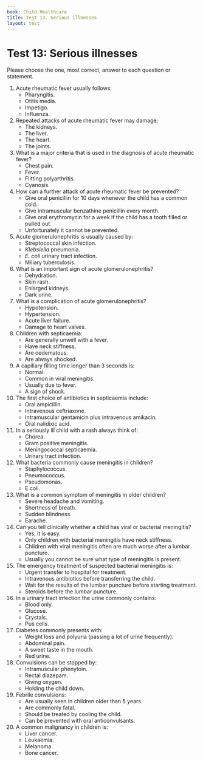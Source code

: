 ```yaml
---
book: Child Healthcare
title: Test 13. Serious illnesses
layout: test
---
```


# Test 13: Serious illnesses

Please choose the one, most correct, answer to each question or statement.

1.	Acute rheumatic fever usually follows:
	+	Pharyngitis.
	-	Otitis media.
	-	Impetigo.
	-	Influenza.
2.	Repeated attacks of acute rheumatic fever may damage:
	-	The kidneys.
	-	The liver.
	+	The heart.
	-	The joints.
3.	What is a major criteria that is used in the diagnosis of acute rheumatic fever?
	-	Chest pain.
	-	Fever.
	+	Flitting polyarthritis.
	-	Cyanosis.
4.	How can a further attack of acute rheumatic fever be prevented?
	-	Give oral penicillin for 10 days whenever the child has a common cold.
	+	Give intramuscular benzathine penicillin every month.
	-	Give oral erythromycin for a week if the child has a tooth filled or pulled out.
	-	Unfortunately it cannot be prevented.
5.	Acute glomerulonephritis is usually caused by:
	+	Streptococcal skin infection.
	-	*Klebsiella* pneumonia.
	-	*E. coli* urinary tract infection.
	-	Miliary tuberculosis.
6.	What is an important sign of acute glomerulonephritis?
	-	Dehydration.
	-	Skin rash.
	-	Enlarged kidneys.
	+	Dark urine.
7.	What is a complication of acute glomerulonephritis?
	-	Hypotension.
	+	Hypertension.
	-	Acute liver failure.
	-	Damage to heart valves.
8.	Children with septicaemia:
	+	Are generally unwell with a fever.
	-	Have neck stiffness.
	-	Are oedematous.
	-	Are always shocked.
9.	A capillary filling time longer than 3 seconds is:
	-	Normal.
	-	Common in viral meningitis.
	-	Usually due to fever.
	+	A sign of shock.
10.	The first choice of antibiotics in septicaemia include:
	-	Oral ampicillin.
	+	Intravenous ceftriaxone.
	-	Intramuscular gentamicin plus intravenous amikacin.
	-	Oral nalidixic acid.
11.	In a seriously ill child with a rash always think of:
	-	Chorea.
	-	Gram positive meningitis.
	+	Meningococcal septicaemia.
	-	Urinary tract infection.
12.	What bacteria commonly cause meningitis in children?
	-	Staphylococcus.
	+	Pneumococcus.
	-	Pseudomonas.
	-	E.coli.
13.	What is a common symptom of meningitis in older children?
	+	Severe headache and vomiting.
	-	Shortness of breath.
	-	Sudden blindness.
	-	Earache.
14.	Can you tell clinically whether a child has viral or bacterial meningitis?
	-	Yes, it is easy.
	-	Only children with bacterial meningitis have neck stiffness.
	-	Children with viral meningitis often are much worse after a lumbar puncture.
	+	Usually you cannot be sure what type of meningitis is present.
15.	The emergency treatment of suspected bacterial meningitis is:
	-	Urgent transfer to hospital for treatment.
	+	Intravenous antibiotics before transferring the child.
	-	Wait for the results of the lumbar puncture before starting treatment.
	-	Steroids before the lumbar puncture.
16.	In a urinary tract infection the urine commonly contains:
	-	Blood only.
	-	Glucose.
	-	Crystals.
	+	Pus cells.
17.	Diabetes commonly presents with:
	+	Weight loss and polyuria (passing a lot of urine frequently).
	-	Abdominal pain.
	-	A sweet taste in the mouth.
	-	Red urine.
18.	Convulsions can be stopped by:
	-	Intramuscular phenytoin.
	+	Rectal diazepam.
	-	Giving oxygen.
	-	Holding the child down.
19.	Febrile convulsions:
	-	Are usually seen in children older than 5 years.
	-	Are commonly fatal.
	+	Should be treated by cooling the child.
	-	Can be prevented with oral anticonvulsants.
20.	A common malignancy in children is:
	-	Liver cancer.
	+	Leukaemia.
	-	Melanoma.
	-	Bone cancer.
